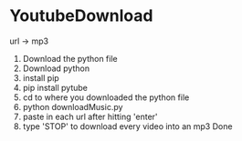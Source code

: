 # YoutubeDownload
url -> mp3
1. Download the python file
2. Download python
3. install pip
4. pip install pytube
5. cd to where you downloaded the python file
6. python downloadMusic.py
7. paste in each url after hitting 'enter'
8. type 'STOP' to download every video into an mp3
Done

